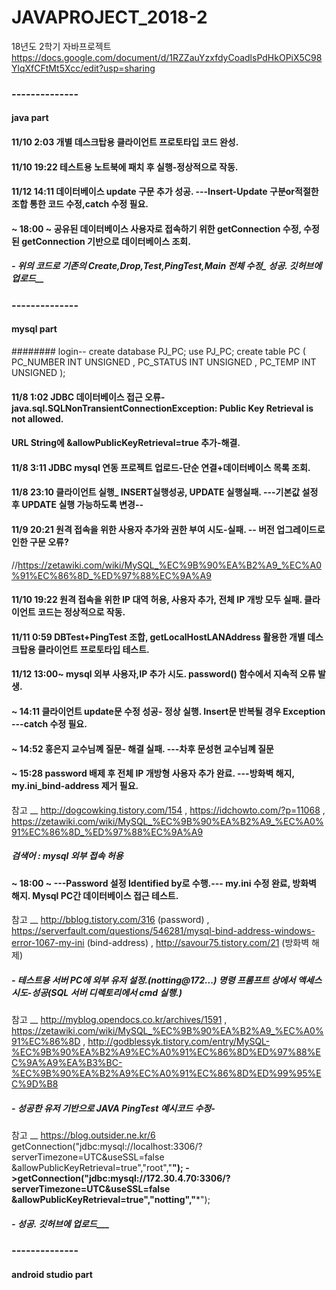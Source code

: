 # JAVAPROJECT_2018-2
18년도 2학기 자바프로젝트  
<https://docs.google.com/document/d/1RZZauYzxfdyCoadlsPdHkOPiX5C98YlqXfCFtMt5Xcc/edit?usp=sharing>
### --------------
#### java part
#### 11/10 2:03 개별 데스크탑용 클라이언트 프로토타입 코드 완성.
#### 11/10 19:22 테스트용 노트북에 패치 후 실행-정상적으로 작동.
#### 11/12 14:11 데이터베이스 update 구문 추가 성공. ---Insert-Update 구분or적절한 조합 통한 코드 수정,catch 수정 필요.
####  ~ 18:00 ~ 공유된 데이터베이스 사용자로 접속하기 위한 getConnection 수정, 수정된 getConnection 기반으로 데이터베이스 조회.
##### - 위의 코드로 기존의 Create,Drop,Test,PingTest,Main 전체 수정_ 성공. 깃허브에 업로드__
### --------------


#### mysql part
######## login--
create database PJ_PC;
use PJ_PC;
create table PC (
	PC_NUMBER INT UNSIGNED ,
	PC_STATUS INT UNSIGNED ,
	PC_TEMP INT UNSIGNED
);
#### 11/8 1:02 JDBC 데이터베이스 접근 오류-java.sql.SQLNonTransientConnectionException: Public Key Retrieval is not allowed.
#### URL String에 &allowPublicKeyRetrieval=true 추가-해결.
#### 11/8 3:11 JDBC mysql 연동 프로젝트 업로드-단순 연결+데이터베이스 목록 조회.  
#### 11/8 23:10 클라이언트 실행_ INSERT실행성공, UPDATE 실행실패. ---기본값 설정 후 UPDATE 실행 가능하도록 변경--
#### 11/9 20:21 원격 접속을 위한 사용자 추가와 권한 부여 시도-실패. -- 버전 업그레이드로 인한 구문 오류?
//https://zetawiki.com/wiki/MySQL_%EC%9B%90%EA%B2%A9_%EC%A0%91%EC%86%8D_%ED%97%88%EC%9A%A9
#### 11/10 19:22 원격 접속을 위한 IP 대역 허용, 사용자 추가, 전체 IP 개방 모두 실패. 클라이언트 코드는 정상적으로 작동.
#### 11/11 0:59 DBTest+PingTest 조합, getLocalHostLANAddress 활용한 개별 데스크탑용 클라이언트 프로토타입 테스트.
#### 11/12 13:00~ mysql 외부 사용자,IP 추가 시도. password() 함수에서 지속적 오류 발생. 
####  ~ 14:11 클라이언트 update문 수정 성공- 정상 실행. Insert문 반복될 경우 Exception ---catch 수정 필요.
####  ~ 14:52 홍은지 교수님꼐 질문- 해결 실패. ---차후 문성현 교수님꼐 질문
####  ~ 15:28 password 배제 후 전체 IP 개방형 사용자 추가 완료. ---방화벽 해지, my.ini_bind-address 제거 필요.
참고 __ http://dogcowking.tistory.com/154 , https://idchowto.com/?p=11068 ,  
https://zetawiki.com/wiki/MySQL_%EC%9B%90%EA%B2%A9_%EC%A0%91%EC%86%8D_%ED%97%88%EC%9A%A9
##### 검색어 : mysql 외부 접속 허용
####  ~ 18:00 ~ ---Password 설정 Identified by로 수행.--- my.ini 수정 완료, 방화벽 해지. Mysql PC간 데이터베이스 접근 테스트.
참고 __ http://bblog.tistory.com/316 (password) , https://serverfault.com/questions/546281/mysql-bind-address-windows-error-1067-my-ini (bind-address) , http://savour75.tistory.com/21 (방화벽 해제)
##### - 테스트용 서버 PC에 외부 유저 설정.(notting@172...) 명령 프롬프트 상에서 액세스 시도-성공(SQL 서버 디렉토리에서 cmd 실행.)
참고 __ http://myblog.opendocs.co.kr/archives/1591 , https://zetawiki.com/wiki/MySQL_%EC%9B%90%EA%B2%A9_%EC%A0%91%EC%86%8D , http://godblessyk.tistory.com/entry/MySQL-%EC%9B%90%EA%B2%A9%EC%A0%91%EC%86%8D%ED%97%88%EC%9A%A9%EA%B3%BC-%EC%9B%90%EA%B2%A9%EC%A0%91%EC%86%8D%ED%99%95%EC%9D%B8 
##### - 성공한 유저 기반으로 JAVA PingTest 예시코드 수정- 
참고 __ https://blog.outsider.ne.kr/6
getConnection("jdbc:mysql://localhost:3306/?serverTimezone=UTC&useSSL=false &allowPublicKeyRetrieval=true","root","********");
->getConnection("jdbc:mysql://172.30.4.70:3306/?serverTimezone=UTC&useSSL=false &allowPublicKeyRetrieval=true","notting","*********");
##### - 성공. 깃허브에 업로드___

					
### --------------
#### android studio part
